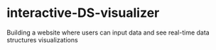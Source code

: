 # interactive-DS-visualizer

Building a website where users can input data and see real-time data structures visualizations

